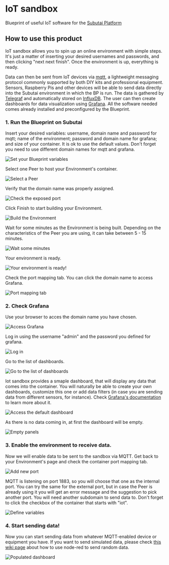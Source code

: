 # IoT sandbox

Blueprint of useful IoT software for the [Subutai Platform](https://subutai.io) 

## How to use this product

IoT sandbox allows you to spin up an online environment with simple steps. It's just a matter of inserting your desired usernames and passwords, and then clicking "next next finish".  Once the environment is up, everything is ready.

Data can then be sent from IoT devices via [mqtt](https://en.wikipedia.org/wiki/MQTT), a lightweight messaging protocol commonly supported by both DIY kits and professional equipment. Sensors, Raspberry Pis and other devices will be able to send data directly into the Subutai environment in which the BP is run. The data is gathered by [Telegraf](https://www.influxdata.com/time-series-platform/telegraf/) and automatically stored on [InfluxDB](https://www.influxdata.com/time-series-platform/influxdb/). The user can then create dashboards for data visualization using [Grafana](http://grafana.org/). All the software needed comes already installed and preconfigured by the Blueprint.

### 1. Run the Blueprint on Subutai

Insert your desired variables: username, domain name and password for mqtt; name of the environment; password and domain name for grafana; and size of your container. It is ok to use the default values. Don't forget you need to use different domain names for mqtt and grafana.

![Set your Blueprint variables](https://github.com/subutai-blueprints/iot-sandbox/raw/master/docs/BP-02.png)

Select one Peer to host your Environment's container.

![Select a Peer](https://github.com/subutai-blueprints/iot-sandbox/raw/master/docs/BP-03.png)

Verify that the domain name was properly assigned.

![Check the exposed port](https://github.com/subutai-blueprints/iot-sandbox/raw/master/docs/BP-04.png)

Click Finish to start building your Environment.

![Build the Environment](https://github.com/subutai-blueprints/iot-sandbox/raw/master/docs/BP-05.png)

Wait for some minutes as the Environment is being built. Depending on the characteristics of the Peer you are using, it can take between 5 - 15 minutes.

![Wait some minutes](https://github.com/subutai-blueprints/iot-sandbox/raw/master/docs/BP-06.png)

Your environment is ready.

![Your environment is ready!](https://github.com/subutai-blueprints/iot-sandbox/raw/master/docs/BP-07.png)

Check the port mapping tab. You can click the domain name to access Grafana.

![Port mapping tab](https://github.com/subutai-blueprints/iot-sandbox/raw/master/docs/BP-08.png)

### 2. Check Grafana

Use your browser to acces the domain name you have chosen.

![Access Grafana](https://github.com/subutai-blueprints/iot-sandbox/raw/master/docs/BP-09.png)

Log in using the username "admin" and the password you defined for grafana.

![Log in](https://github.com/subutai-blueprints/iot-sandbox/raw/master/docs/BP-10.png)

Go to the list of dashboards. 

![Go to the list of dashboards](https://github.com/subutai-blueprints/iot-sandbox/raw/master/docs/BP-11.png)

Iot sandbox provides a smaple dashboard, that will display any data that comes into the container. You will naturally be able to create your own dashboards, customize this one or add data filters (in case you are sending data from different sensors, for instance). Check [Grafana's documentation](http://docs.grafana.org/) to learn more about it.

![Access the default dashboard](https://github.com/subutai-blueprints/iot-sandbox/raw/master/docs/BP-12.png)

As there is no data coming in, at first the dashboard will be empty.

![Empty panels](https://github.com/subutai-blueprints/iot-sandbox/raw/master/docs/BP-13.png)


### 3. Enable the environment to receive data. 

Now we will enable data to be sent to the sandbox via MQTT. Get back to your Environment's page and check the container port mapping tab.

![Add new port](https://github.com/subutai-blueprints/iot-sandbox/raw/master/docs/BP-14.png)

MQTT is listening on port 1883, so you will choose that one as the internal port. You can try the same for the external port, but in case the Peer is already using it you will get an error message and the suggestion to pick another port. You will need another subdomain to send data to. Don't forget to click the checkbox of the container that starts with "iot". 

![Define variables](https://github.com/subutai-blueprints/iot-sandbox/raw/master/docs/BP-15.png)

### 4. Start sending data!

Now you can start sending data from whatever MQTT-enabled device or equipment you have. If you want to send simulated data, please check [this wiki page](https://github.com/subutai-blueprints/iot-sandbox/wiki/Testing-this-BP) about how to use node-red to send random data.

![Populated dashboard](https://github.com/subutai-blueprints/iot-sandbox/raw/master/docs/BP-16.png)
